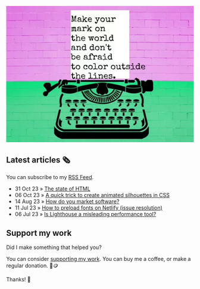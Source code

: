 ![animated image showing a typewriter typing out the following message: leave your mark on the world and dont be afraid to color outside of the lines. The word outside goes outside of the piece of paper](img/mark-on-the-world.webp)

## Latest articles 🗞️

You can subscribe to my [RSS Feed](https://www.roboleary.net/feed.xml).

<!-- BLOG:START -->
 - 31 Oct 23 » [The state of HTML](https://www.roboleary.net/webdev/2023/10/31/state-of-html.html)
 - 06 Oct 23 » [A quick trick to create animated silhouettes in CSS](https://www.roboleary.net/webdev/2023/10/06/animated-silhouettes-css.html)
 - 14 Aug 23 » [How do you market software?](https://www.roboleary.net/webdev/2023/08/14/docs-marketing.html)
 - 11 Jul 23 » [How to preload fonts on Netlify &lpar;issue resolution&rpar;](https://www.roboleary.net/webdev/2023/07/11/preload-fonts-netlify.html)
 - 06 Jul 23 » [Is Lighthouse a misleading performance tool?](https://www.roboleary.net/webdev/2023/07/06/lighthouse-misleading.html)<!-- BLOG:END -->

## Support my work

Did I make something that helped you?

You can consider [supporting my work](https://ko-fi.com/roboleary). You can buy me a coffee, or make a regular donation. 🌈🪙

Thanks! 🙏
